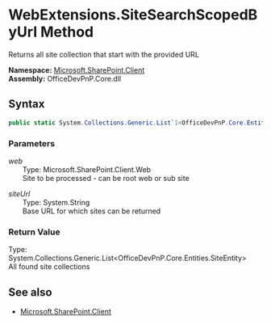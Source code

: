# WebExtensions.SiteSearchScopedByUrl Method  
Returns all site collection that start with the provided URL  

**Namespace:** [Microsoft.SharePoint.Client](Microsoft.SharePoint.Client.md)  
**Assembly:** OfficeDevPnP.Core.dll  
## Syntax
```C#
public static System.Collections.Generic.List`1<OfficeDevPnP.Core.Entities.SiteEntity> SiteSearchScopedByUrl(Web web, String siteUrl)
```
### Parameters
*web*  
&emsp;&emsp;Type: Microsoft.SharePoint.Client.Web  
&emsp;&emsp;Site to be processed - can be root web or sub site  
  
*siteUrl*  
&emsp;&emsp;Type: System.String  
&emsp;&emsp;Base URL for which sites can be returned  
  
### Return Value
Type: System.Collections.Generic.List<OfficeDevPnP.Core.Entities.SiteEntity>  
All found site collections

## See also
- [Microsoft.SharePoint.Client](Microsoft.SharePoint.Client.md)
